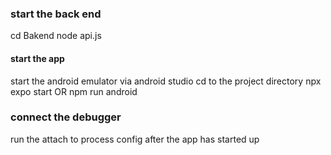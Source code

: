 ### start the back end
cd Bakend
node api.js

#### start the app
start the android emulator via android studio
cd to the project directory
npx expo start OR npm run android

### connect the debugger
run the attach to process config after the app has started up
